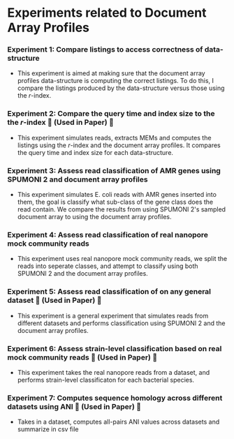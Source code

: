 # Experiments related to Document Array Profiles

### Experiment 1: Compare listings to access correctness of data-structure

- This experiment is aimed at making sure that the document array profiles data-structure is computing the correct listings. To do this, I
compare the listings produced by the data-structure versus those using the $r$-index.

### Experiment 2: Compare the query time and index size to the the $r$-index :rotating_light: (Used in Paper) :rotating_light:

- This experiment simulates reads, extracts MEMs and computes the listings using the $r$-index and the document array profiles. It compares the
query time and index size for each data-structure.

### Experiment 3: Assess read classification of AMR genes using SPUMONI 2 and document array profiles

- This experiment simulates E. coli reads with AMR genes inserted into them, the goal is classify what sub-class of the gene class does the read contain. 
We compare the results from using SPUMONI 2's sampled document array to using the document array profiles.

### Experiment 4: Assess read classification of real nanopore mock community reads

- This experiment uses real nanopore mock community reads, we split the reads into seperate classes, and attempt to classify using both SPUMONI 2
and the document array profiles.

### Experiment 5: Assess read classification of on any general dataset :rotating_light: (Used in Paper) :rotating_light:

- This experiment is a general experiment that simulates reads from different datasets and performs classification using SPUMONI 2 and the document array profiles.

### Experiment 6: Assess strain-level classification based on real mock community reads :rotating_light: (Used in Paper) :rotating_light:

- This experiment takes the real nanopore reads from a dataset, and performs strain-level classificaton for each bacterial species.

### Experiment 7: Computes sequence homology across different datasets using ANI :rotating_light: (Used in Paper) :rotating_light:

- Takes in a dataset, computes all-pairs ANI values across datasets and summarize in csv file
